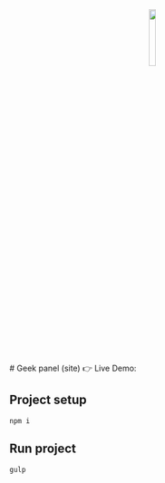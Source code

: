 <div align='center'><img style="width:16%" src='https://user-images.githubusercontent.com/105128267/220607693-29987a1c-8f0d-4835-9bfe-3b5c9f326b17.png'/></div>
# Geek panel (site)
👉 Live Demo: 

## Project setup
```
npm i
```

## Run project
```
gulp
```

